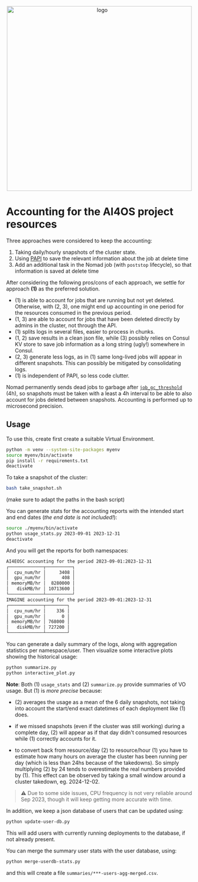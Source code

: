<div align="center">
  <img src="https://ai4eosc.eu/wp-content/uploads/sites/10/2022/09/horizontal-transparent.png" alt="logo" width="500"/>
</div>


# Accounting for the AI4OS project resources

Three approaches were considered to keep the accounting:

1. Taking daily/hourly snapshots of the cluster state.
2. Using [PAPI](https://github.com/AI4EOSC/ai4-papi) to save the relevant information about the job at delete time
3. Add an additional task in the Nomad job (with `poststop` lifecycle), so that information is saved at delete time

After considering the following pros/cons of each approach, we settle for approach **(1)** as the preferred solution.

- (1) is able to account for jobs that are running but not yet deleted. Otherwise, with (2, 3), one might end up accounting in one period for the resources consumed in the previous period.
- (1, 3) are able to account for jobs that have been deleted directly by admins in the cluster, not through the API.
- (1) splits logs in several files, easier to process in chunks.
- (1, 2) save results in a clean json file, while (3) possibly relies on Consul KV store to save job information as a long string (ugly!) somewhere in Consul.
- (2, 3) generate less logs, as in (1) same long-lived jobs will appear in different snapshots. This can possibly be mitigated by consolidating logs.
- (1) is independent of PAPI, so less code clutter.

Nomad permanently sends dead jobs to garbage after [`job_gc_threshold`](https://developer.hashicorp.com/nomad/docs/configuration/server#job_gc_threshold) (4h),
so snapshots must be taken with a least a 4h interval to be able to also account for jobs deleted between snapshots. Accounting is performed up to microsecond precision.

## Usage

To use this, create first create a suitable Virtual Environment.

```bash
python -m venv --system-site-packages myenv
source myenv/bin/activate
pip install -r requirements.txt
deactivate
```

To take a snapshot of the cluster:
```bash
bash take_snapshot.sh
```
(make sure to adapt the paths in the bash script)

You can generate stats for the accounting reports with the intended start and end dates
(_the end date is not included!_):

```bash
source ./myenv/bin/activate
python usage_stats.py 2023-09-01 2023-12-31
deactivate
```

And you will get the reports for both namespaces:

```bash
AI4EOSC accounting for the period 2023-09-01:2023-12-31
┌─────────────┬──────────┐
│  cpu_num/hr │     3408 │
│  gpu_num/hr │      408 │
│ memoryMB/hr │  8280000 │
│   diskMB/hr │ 10713600 │
└─────────────┴──────────┘
IMAGINE accounting for the period 2023-09-01:2023-12-31
┌─────────────┬────────┐
│  cpu_num/hr │    336 │
│  gpu_num/hr │      0 │
│ memoryMB/hr │ 768000 │
│   diskMB/hr │ 727200 │
└─────────────┴────────┘
```

You can generate a daily summary of the logs, along with aggregation statistics per
namespace/user. Then visualize some interactive plots showing the historical usage:

```bash
python summarize.py
python interactive_plot.py
```

**Note**: Both (1) `usage_stats` and (2) `summarize.py` provide summaries of VO usage.
But (1) is _more precise_ because:

* (2) averages the usage as a mean of the 6 daily snapshots, not taking into account the
  start/end exact datetimes of each deployment like (1) does.

* if we missed snapshots (even if the cluster was still working) during a complete day,
  (2) will appear as if that day didn't consumed resources while (1) correctly
  accounts for it.

* to convert back from resource/day (2) to resource/hour (1) you have to estimate how many
  hours on average the cluster has been running per day (which is less than 24hs because
  of the takedowns). So simply multiplying (2) by 24 tends to overestimate the real
  numbers provided by (1).
  This effect can be observed by taking a small window around a cluster takedown, eg. 2024-12-02.

> :warning: Due to some side issues, CPU frequency is not very reliable around Sep 2023,
> though it will keep getting more accurate with time.

In addition, we keep a json database of users that can be updated using:

```bash
python update-user-db.py
```

This will add users with currently running deployments to the database, if not already
present.

You can merge the summary user stats with the user database, using:
```bash
python merge-userdb-stats.py
```
and this will create a file `summaries/***-users-agg-merged.csv`.
